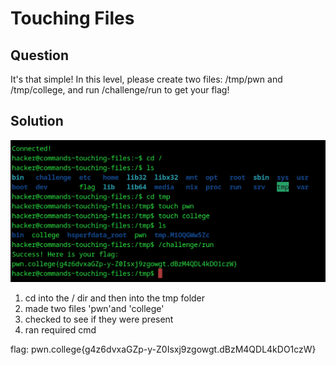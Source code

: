 # Touching Files
## Question
It's that simple! In this level, please create two files: /tmp/pwn and /tmp/college, and run /challenge/run to get your flag!


## Solution
![](./images/6.jpg)
1. cd into the / dir and then into the tmp folder
2. made two files 'pwn'and 'college'
3. checked to see if they were present
4. ran required cmd

flag: pwn.college{g4z6dvxaGZp-y-Z0Isxj9zgowgt.dBzM4QDL4kDO1czW}
